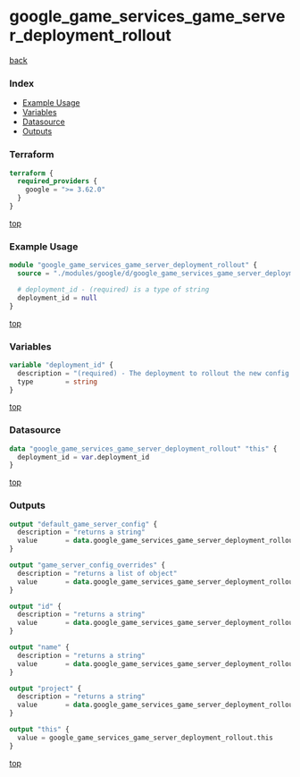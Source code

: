 # google_game_services_game_server_deployment_rollout

[back](../google.md)

### Index

- [Example Usage](#example-usage)
- [Variables](#variables)
- [Datasource](#datasource)
- [Outputs](#outputs)

### Terraform

```terraform
terraform {
  required_providers {
    google = ">= 3.62.0"
  }
}
```

[top](#index)

### Example Usage

```terraform
module "google_game_services_game_server_deployment_rollout" {
  source = "./modules/google/d/google_game_services_game_server_deployment_rollout"

  # deployment_id - (required) is a type of string
  deployment_id = null
}
```

[top](#index)

### Variables

```terraform
variable "deployment_id" {
  description = "(required) - The deployment to rollout the new config to. Only 1 rollout must be associated with each deployment."
  type        = string
}
```

[top](#index)

### Datasource

```terraform
data "google_game_services_game_server_deployment_rollout" "this" {
  deployment_id = var.deployment_id
}
```

[top](#index)

### Outputs

```terraform
output "default_game_server_config" {
  description = "returns a string"
  value       = data.google_game_services_game_server_deployment_rollout.this.default_game_server_config
}

output "game_server_config_overrides" {
  description = "returns a list of object"
  value       = data.google_game_services_game_server_deployment_rollout.this.game_server_config_overrides
}

output "id" {
  description = "returns a string"
  value       = data.google_game_services_game_server_deployment_rollout.this.id
}

output "name" {
  description = "returns a string"
  value       = data.google_game_services_game_server_deployment_rollout.this.name
}

output "project" {
  description = "returns a string"
  value       = data.google_game_services_game_server_deployment_rollout.this.project
}

output "this" {
  value = google_game_services_game_server_deployment_rollout.this
}
```

[top](#index)